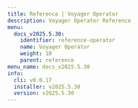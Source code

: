 ```yaml
---
title: Reference | Voyager Operator
description: Voyager Operator Reference
menu:
  docs_v2025.5.30:
    identifier: reference-operator
    name: Voyager Operator
    weight: 10
    parent: reference
menu_name: docs_v2025.5.30
info:
  cli: v0.0.17
  installer: v2025.5.30
  version: v2025.5.30
---
```


